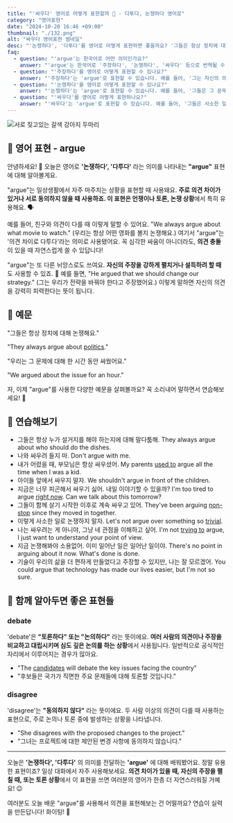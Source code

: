 ```yaml
---
title: "'싸우다' 영어로 어떻게 표현할까 🤼 - 다투다, 논쟁하다 영어로"
category: "영어표현"
date: "2024-10-20 16:46 +09:00"
thumbnail: "./132.png"
alt: "싸우다 영어표현 썸네일"
desc: "'논쟁하다', '다투다'를 영어로 어떻게 표현하면 좋을까요? '그들은 항상 정치에 대해 논쟁해요.', '우리는 그 문제에 대해 한 시간 동안 논쟁했어요.' 등을 영어로 표현하는 법을 배워봅시다. 다양한 예문을 통해서 연습하고 본인의 표현으로 만들어 보세요."
faq:
  - question: "'argue'는 한국어로 어떤 의미인가요?"
    answer: "'argue'는 한국어로 '주장하다', '논쟁하다', '싸우다' 등으로 번역될 수 있습니다. 주로 의견이나 입장을 표현할 때 사용되며, 때로는 감정이 격해질 수도 있습니다."
  - question: "'주장하다'를 영어로 어떻게 표현할 수 있나요?"
    answer: "'주장하다'는 'argue'로 표현할 수 있습니다. 예를 들어, '그는 자신의 의견을 주장하고 있다'는 'He is arguing for his opinion'으로 말할 수 있습니다."
  - question: "'논쟁하다'를 영어로 어떻게 표현할 수 있나요?"
    answer: "'논쟁하다'는 'argue'로 표현할 수 있습니다. 예를 들어, '그들은 그 문제에 대해 논쟁하고 있다'는 'They are arguing about that issue'로 표현할 수 있습니다."
  - question: "'싸우다'를 영어로 어떻게 표현하나요?"
    answer: "'싸우다'는 'argue'로 표현할 수 있습니다. 예를 들어, '그들은 사소한 일로 싸웠다'는 'They argued over a trivial matter'로 말할 수 있습니다."
---
```


![서로 짖고있는 갈색 강아지 두마리](./132-1.jpg)

## 🌟 영어 표현 - argue

안녕하세요! 👋 오늘은 영어로 **'논쟁하다', '다투다'** 라는 의미를 나타내는 **"argue"** 표현에 대해 알아볼게요.

"argue"는 일상생활에서 자주 마주치는 상황을 표현할 때 사용돼요. **주로 의견 차이가 있거나 서로 동의하지 않을 때 사용하죠. 이 표현은 언쟁이나 토론, 논쟁 상황**에서 특히 유용해요. 🗣️

예를 들어, 친구와 의견이 다를 때 이렇게 말할 수 있어요. "We always argue about what movie to watch." (우리는 항상 어떤 영화를 볼지 논쟁해요.) 여기서 "argue"는 '의견 차이로 다투다'라는 의미로 사용됐어요. 꼭 심각한 싸움이 아니더라도, **의견 충돌**이 있을 때 자연스럽게 쓸 수 있답니다!

"argue"는 또 다른 뉘앙스로도 쓰여요. **자신의 주장을 강하게 펼치거나 설득하려 할 때**도 사용할 수 있죠. 💪 예를 들면, "He argued that we should change our strategy." (그는 우리가 전략을 바꿔야 한다고 주장했어요.) 이렇게 말하면 자신의 의견을 강력히 피력한다는 뜻이 됩니다.

## 📖 예문

"그들은 항상 정치에 대해 논쟁해요."

"They always argue about [politics](/blog/in-english/607.politics/)."

"우리는 그 문제에 대해 한 시간 동안 싸웠어요."

"We argued about the issue for an hour."

자, 이제 "argue"를 사용한 다양한 예문을 살펴볼까요? 꼭 소리내어 말하면서 연습해보세요! 🚀

## 💬 연습해보기

<ul data-interactive-list>
  <li data-interactive-item>
    <span data-toggler>그들은 항상 누가 설거지를 해야 하는지에 대해 말다툼해.</span>
    <span data-answer>They always argue about who should do the dishes.</span>
  </li>
  <li data-interactive-item>
    <span data-toggler>나와 싸우려 들지 마.</span>
    <span data-answer>Don't argue with me.</span>
  </li>
  <li data-interactive-item>
    <span data-toggler>내가 어렸을 때, 부모님은 항상 싸우셨어.</span>
    <span data-answer>My parents <a href="/blog/in-english/143.used-to/">used to</a> argue all the time when I was a kid.</span>
  </li>
  <li data-interactive-item>
    <span data-toggler>아이들 앞에서 싸우지 말자.</span>
    <span data-answer>We shouldn't argue in front of the children.</span>
  </li>
  <li data-interactive-item>
    <span data-toggler>지금은 너무 피곤해서 싸우기 싫어. 내일 이야기할 수 있을까?</span>
    <span data-answer>I'm too tired to argue <a href="/blog/in-english/525.right-now/">right now</a>. Can we talk about this tomorrow?</span>
  </li>
  <li data-interactive-item>
    <span data-toggler>그들이 함께 살기 시작한 이후로 계속 싸우고 있어.</span>
    <span data-answer>They've been arguing <a href="/blog/in-english/156.non-stop/">non-stop</a> since they moved in together.</span>
  </li>
  <li data-interactive-item>
    <span data-toggler>이렇게 사소한 일로 논쟁하지 말자.</span>
    <span data-answer>Let's not argue over something so <a href="/blog/in-english/176.trivial/">trivial</a>.</span>
  </li>
  <li data-interactive-item>
    <span data-toggler>나는 싸우려는 게 아니야, 그냥 네 관점을 이해하고 싶어.</span>
    <span data-answer>I'm not <a href="/blog/in-english/117.try-to/">trying to</a> argue, I just want to understand your point of view.</span>
  </li>
  <li data-interactive-item>
    <span data-toggler>지금 논쟁해봐야 소용없어. 이미 일어난 일은 일어난 일이야.</span>
    <span data-answer>There's no point in arguing about it now. What's done is done.</span>
  </li>
  <li data-interactive-item>
    <span data-toggler>기술이 우리의 삶을 더 편하게 만들었다고 주장할 수 있지만, 나는 잘 모르겠어.</span>
    <span data-answer>You could argue that technology has made our lives easier, but I'm not so sure.</span>
  </li>
</ul>

## 🤝 함께 알아두면 좋은 표현들

### debate

'debate'은 **"토론하다" 또는 "논의하다"** 라는 뜻이에요. **여러 사람의 의견이나 주장을 비교하고 대립시키며 심도 깊은 논의를 하는 상황**에서 사용됩니다. 일반적으로 공식적인 자리에서 이루어지는 경우가 많아요.

- "The [candidates](/blog/in-english/616.candidate/) will debate the key issues facing the country"
- "후보들은 국가가 직면한 주요 문제들에 대해 토론할 것입니다."

### disagree

'disagree'는 **"동의하지 않다"** 라는 뜻이에요. 두 사람 이상의 의견이 다를 때 사용하는 표현으로, 주로 논의나 토론 중에 발생하는 상황을 나타냅니다.

- "She disagrees with the proposed changes to the project."
- "그녀는 프로젝트에 대한 제안된 변경 사항에 동의하지 않습니다."

---

오늘은 **'논쟁하다', '다투다'** 의 의미를 전달하는 **'argue'** 에 대해 배워봤어요. 정말 유용한 표현이죠? 일상 대화에서 자주 사용해보세요. **의견 차이가 있을 때, 자신의 주장을 펼칠 때, 또는 토론 상황**에서 이 표현을 쓰면 여러분의 영어가 한층 더 자연스러워질 거예요! 😉

여러분도 오늘 배운 "argue"를 사용해서 의견을 표현해보는 건 어떨까요? 연습이 실력을 만든답니다! 화이팅! 💪
